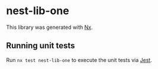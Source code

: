 # nest-lib-one

This library was generated with [Nx](https://nx.dev).

## Running unit tests

Run `nx test nest-lib-one` to execute the unit tests via [Jest](https://jestjs.io).
